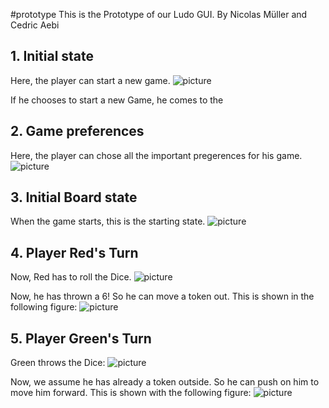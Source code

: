 #prototype
This is the Prototype of our Ludo GUI.
By Nicolas Müller and Cedric Aebi

## 1. Initial state
Here, the player can start a new game.
![picture](exercise_07/prototype/start_screen.jpeg)

If he chooses to start a new Game, he comes to the

## 2. Game preferences
Here, the player can chose all the important pregerences for his game.
![picture](exercise_07/prototype/game_preferences.jpeg)

## 3. Initial Board state
When the game starts, this is the starting state.
![picture](exercise_07/prototype/initial_board_state.jpeg)

## 4. Player Red's Turn
Now, Red has to roll the Dice.
![picture](exercise_07/prototype/player_red_roll_dice.jpeg)

Now, he has thrown a 6! So he can move a token out.
This is shown in the following figure:
![picture](exercise_07/prototype/player_red_move_out.jpeg)

## 5. Player Green's Turn
Green throws the Dice:
![picture](exercise_07/prototype/player_green_roll_dice.jpeg)

Now, we assume he has already a token outside. So he can push on him to move him forward.
This is shown with the following figure:
![picture](exercise_07/prototype/player_green_make_move.jpeg)
